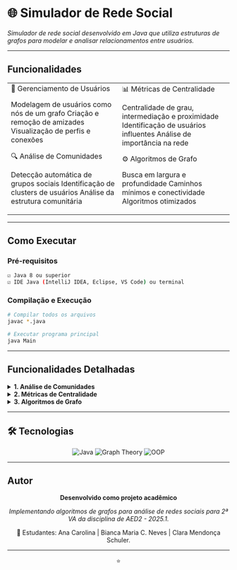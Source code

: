 
# 🌐 Simulador de Rede Social

*Simulador de rede social desenvolvido em Java que utiliza estruturas de grafos para modelar e analisar relacionamentos entre usuários.*

</div>

---

## Funcionalidades

<table>
<tr>
<td width="50%">
👥 Gerenciamento de Usuários

Modelagem de usuários como nós de um grafo
Criação e remoção de amizades
Visualização de perfis e conexões

🔍 Análise de Comunidades

Detecção automática de grupos sociais
Identificação de clusters de usuários
Análise da estrutura comunitária

</td>
<td width="50%">
📊 Métricas de Centralidade

Centralidade de grau, intermediação e proximidade
Identificação de usuários influentes
Análise de importância na rede

⚙️ Algoritmos de Grafo

Busca em largura e profundidade
Caminhos mínimos e conectividade
Algoritmos otimizados

</td>
</tr>
</table>

---

## Como Executar

###  Pré-requisitos
```bash
☑️ Java 8 ou superior
☑️ IDE Java (IntelliJ IDEA, Eclipse, VS Code) ou terminal
```

###  Compilação e Execução
```bash
# Compilar todos os arquivos
javac *.java

# Executar programa principal
java Main
```

---

##  Funcionalidades Detalhadas

<details>
<summary><b> 1. Análise de Comunidades</b></summary>

-  Detecção automática de grupos sociais
-  Identificação de clusters de usuários
-  Análise da estrutura comunitária
-  Métricas de coesão grupal

</details>

<details>
<summary><b> 2. Métricas de Centralidade</b></summary>

- **Centralidade de Grau**: Quantidade de conexões diretas
- **Centralidade de Intermediação**: Importância como ponte
- **Centralidade de Proximidade**: Distância média para outros usuários
- **Ranking de Influência**: Ordenação por importância

</details>

<details>
<summary><b> 3. Algoritmos de Grafo</b></summary>

-  Busca em largura (BFS)
-  Busca em profundidade (DFS)
-  Caminhos mais curtos
-  Análise de conectividade

</details>

---

## 🛠️ Tecnologias

<div align="center">

![Java](https://img.shields.io/badge/Java-ED8B00?style=for-the-badge&logo=java&logoColor=white)
![Graph Theory](https://img.shields.io/badge/Graph_Theory-FF6B35?style=for-the-badge&logo=graphql&logoColor=white)
![OOP](https://img.shields.io/badge/OOP-4CAF50?style=for-the-badge&logo=object&logoColor=white)

</div>

---

##  Autor

<div align="center">

**Desenvolvido como projeto acadêmico**

*Implementando algoritmos de grafos para análise de redes sociais para 2ª VA da disciplina de AED2 - 2025.1.*

📝 Estudantes: Ana Carolina | Bianca Maria C. Neves | Clara Mendonça Schuler. 

---

⭐

</div>
